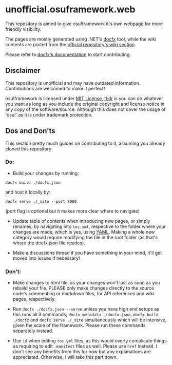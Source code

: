 # unofficial.osuframework.web
This repository is aimed to give osu!framework it's own webpage for more friendly visibility.

The pages are mostly generated using .NET's [docfx](https://dotnet.github.io/docfx) tool, while the wiki contents are ported from the [official repository's wiki section](https://github.com/ppy/osu-framework/wiki).

Please refer to [docfx's documentation](https://dotnet.github.io/docfx) to start contributing.

## Disclaimer
This repository is unofficial and may have outdated information. Contributions are welcomed to make it perfect!

osu!framework is licensed under [MIT License](https://opensource.org/licenses/MIT), [tl;dr](https://tldrlegal.com/license/mit-license) is you can do whatever you want as long as you include the original copyright and license notice in any copy of the software/source. Although this does not cover the usage of 'osu!' as it is under trademark protection.

## Dos and Don'ts
This section pretty much guides on contributing to it, assuming you already cloned this repository
### Do:
- Build your changes by running:
```
docfx build ./docfx.json
```
and host it locally by:
```
docfx serve ./_site --port 8080
```
(port flag is optional but it makes more clear where to navigate)
- Update table of contents when introducing new pages, or simply renames, by navigating into `toc.yml`, respective to the folder where your changes are made, which is yes, using [YAML](https://yaml.org/). Making a whole new category would require modifying the file in the root folder (as that's where the docfx.json file resides).

- Make a discussions thread if you have something in your mind, it'll get moved into issues if necessary!

### Don't:
-	Make changes to html file, as your changes won't last as soon as you rebuild your file. PLEASE only make changes directly to the source code's commenting or markdown files, for API references and wiki pages, respectively.

- Run `docfx ./docfx.json --serve` unless you have high end setups as this runs all 3 commands; `docfx metadata ./docfx.json`, `docfx build ./docfx` and `docfx serve ./_site` simultaneously which will be intensive, given the scale of the framework. Please run these commands separately instead.

- Use `id` when editing `toc.yml` files, as this would overly complicate things as requiring to edit `.manifest` files as well. Please use `href` instead.
 I don't see any benefits from this for now but any explanations are appreciated. Otherwise, I will take this part down.

